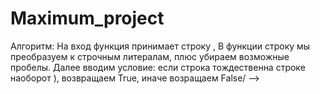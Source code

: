 # Maximum_project
Алгоритм: На вход функция принимает строку ,
В функции строку мы преобразуем к строчным литералам, плюс убираем возможные пробелы.
Далее вводим условие: если строка тождественна строке наоборот ), возвращаем True, иначе возращаем False/ -->
